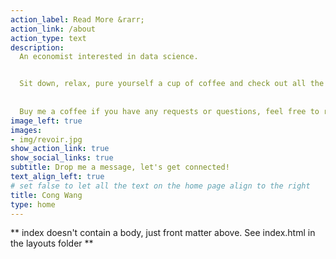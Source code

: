```yaml
---
action_label: Read More &rarr;
action_link: /about
action_type: text
description: 
  An economist interested in data science. 


  Sit down, relax, pure yourself a cup of coffee and check out all the cool stuff I am working on!
  
  
  Buy me a coffee if you have any requests or questions, feel free to reach me out. 
image_left: true
images:
- img/revoir.jpg
show_action_link: true
show_social_links: true
subtitle: Drop me a message, let's get connected!
text_align_left: true
# set false to let all the text on the home page align to the right
title: Cong Wang
type: home
---
```


** index doesn't contain a body, just front matter above.
See index.html in the layouts folder **

